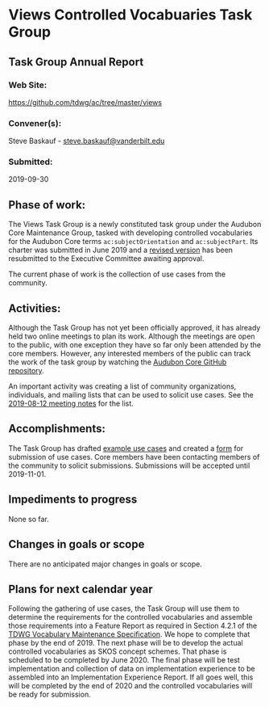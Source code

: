 # Views Controlled Vocabuaries Task Group

## Task Group Annual Report

### Web Site:
https://github.com/tdwg/ac/tree/master/views

### Convener(s):
Steve Baskauf - steve.baskauf@vanderbilt.edu

### Submitted:
2019-09-30

## Phase of work:
The Views Task Group is a newly constituted task group under the Audubon Core Maintenance Group, tasked with developing controlled vocabularies for the Audubon Core terms `ac:subjectOrientation` and `ac:subjectPart`.  Its charter was submitted in June 2019 and a [revised version](https://github.com/tdwg/ac/blob/master/views/views-tg-draft-charter-2019-06-25.pdf) has been resubmitted to the Executive Committee awaiting approval.

The current phase of work is the collection of use cases from the community.

## Activities:
Although the Task Group has not yet been officially approved, it has already held two online meetings to plan its work.  Although the meetings are open to the public, with one exception they have so far only been attended by the core members.  However, any interested members of the public can track the work of the task group by watching the [Audubon Core GitHub repository](https://github.com/tdwg/ac).

An important activity was creating a list of community organizations, individuals, and mailing lists that can be used to solicit use cases. See the [2019-08-12 meeting notes](https://github.com/tdwg/ac/blob/master/views/historical/vcv-notes-2019-09-09.pdf) for the list.

## Accomplishments:
The Task Group has drafted [example use cases](https://github.com/tdwg/ac/blob/master/views/use-case-examples.md) and created a [form](https://docs.google.com/forms/d/e/1FAIpQLSdR7fsy7DbdBT2jflQ-3NEbtYKYnO2Hq3x24RDxw3D0PbcYDQ/viewform?usp=sf_link) for submission of use cases. Core members have been contacting members of the community to solicit submissions. Submissions will be accepted until 2019-11-01.  

## Impediments to progress
None so far.

## Changes in goals or scope
There are no anticipated major changes in goals or scope.

## Plans for next calendar year
Following the gathering of use cases, the Task Group will use them to determine the requirements for the controlled vocabularies and assemble those requirements into a Feature Report as required in Section 4.2.1 of the [TDWG Vocabulary Maintenance Specification](https://github.com/tdwg/vocab/blob/master/vms/maintenance-specification.md).  We hope to complete that phase by the end of 2019.  The next phase will be to develop the actual controlled vocabularies as SKOS concept schemes.  That phase is scheduled to be completed by June 2020.  The final phase will be test implementation and collection of data on implementation experience to be assembled into an Implementation Experience Report.  If all goes well, this will be completed by the end of 2020 and the controlled vocabularies will be ready for submission.
